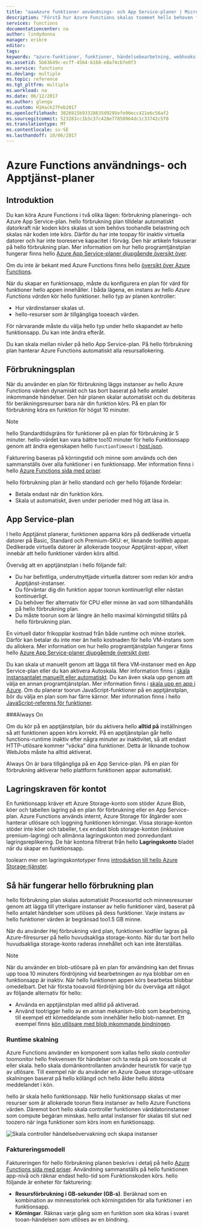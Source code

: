 ```yaml
---
title: "aaaAzure funktioner användnings- och App Service-planer | Microsoft Docs"
description: "Förstå hur Azure Functions skalas toomeet hello behoven för din händelsedriven arbetsbelastningar."
services: functions
documentationcenter: na
author: lindydonna
manager: erikre
editor: 
tags: 
keywords: "azure-funktioner, funktioner, händelsebearbetning, webhooks, dynamisk beräkning, serverlös arkitektur"
ms.assetid: 5b63649c-ec7f-4564-b168-e0a74cb7e0f3
ms.service: functions
ms.devlang: multiple
ms.topic: reference
ms.tgt_pltfrm: multiple
ms.workload: na
ms.date: 06/12/2017
ms.author: glenga
ms.custom: H1Hack27Feb2017
ms.openlocfilehash: 3826915b93328635d9295efe90ecc421e6c56af2
ms.sourcegitcommit: 523283cc1b3c37c428e77850964dc1c33742c5f0
ms.translationtype: MT
ms.contentlocale: sv-SE
ms.lasthandoff: 10/06/2017
---
```

# <a name="azure-functions-consumption-and-app-service-plans"></a>Azure Functions användnings- och Apptjänst-planer 

## <a name="introduction"></a>Introduktion

Du kan köra Azure Functions i två olika lägen: förbrukning planerings- och Azure App Service-plan. hello förbrukning plan tilldelar automatiskt datorkraft när koden körs skalas ut som behövs toohandle belastning och skalas när koden inte körs. Därför du har inte toopay för inaktiv virtuella datorer och har inte tooreserve kapacitet i förväg. Den här artikeln fokuserar på hello förbrukning plan. Mer information om hur hello programtjänstplan fungerar finns hello [Azure App Service-planer djupgående översikt över](../app-service/azure-web-sites-web-hosting-plans-in-depth-overview.md). 

Om du inte är bekant med Azure Functions finns hello [översikt över Azure Functions](functions-overview.md).

När du skapar en funktionsapp, måste du konfigurera en plan för värd för funktioner hello appen innehåller. I båda lägena, en instans av hello *Azure Functions värden* kör hello funktioner. hello typ av planen kontroller:

* Hur värdinstanser skalas ut.
* hello-resurser som är tillgängliga tooeach värden.

För närvarande måste du välja hello typ under hello skapandet av hello funktionsapp. Du kan inte ändra efteråt. 

Du kan skala mellan nivåer på hello App Service-plan. På hello förbrukning plan hanterar Azure Functions automatiskt alla resursallokering.

## <a name="consumption-plan"></a>Förbrukningsplan

När du använder en plan för förbrukning läggs instanser av hello Azure Functions värden dynamiskt och tas bort baserat på hello antalet inkommande händelser. Den här planen skalar automatiskt och du debiteras för beräkningsresurser bara när din funktion körs. På en plan för förbrukning köra en funktion för högst 10 minuter. 

> [!NOTE]
> hello Standardtidsgräns för funktioner på en plan för förbrukning är 5 minuter. hello-värdet kan vara bättre too10 minuter för hello Funktionsapp genom att ändra egenskapen hello `functionTimeout` i [host.json](https://github.com/Azure/azure-webjobs-sdk-script/wiki/host.json).

Fakturering baseras på körningstid och minne som används och den sammanställs över alla funktioner i en funktionsapp. Mer information finns i hello [Azure Functions sida med priser].

hello förbrukning plan är hello standard och ger hello följande fördelar:
- Betala endast när din funktion körs.
- Skala ut automatiskt, även under perioder med hög att läsa in.

## <a name="app-service-plan"></a>App Service-plan

I hello Apptjänst planerar, funktionen apparna körs på dedikerade virtuella datorer på Basic, Standard och Premium-SKU: er, liknande tooWeb appar. Dedikerade virtuella datorer är allokerade tooyour Apptjänst-appar, vilket innebär att hello funktioner värden körs alltid.

Överväg att en apptjänstplan i hello följande fall:
- Du har befintliga, underutnyttjade virtuella datorer som redan kör andra Apptjänst-instanser.
- Du förväntar dig din funktion appar toorun kontinuerligt eller nästan kontinuerligt.
- Du behöver fler alternativ för CPU eller minne än vad som tillhandahålls på hello förbrukning plan.
- Du måste toorun som är längre än hello maximal körningstid tillåts på hello förbrukning plan.

En virtuell dator frikopplar kostnad från både runtime och minne storlek. Därför kan betalar du inte mer än hello kostnaden för hello VM-instans som du allokera. Mer information om hur hello programtjänstplan fungerar finns hello [Azure App Service-planer djupgående översikt över](../app-service/azure-web-sites-web-hosting-plans-in-depth-overview.md). 

Du kan skala ut manuellt genom att lägga till flera VM-instanser med en App Service-plan eller du kan aktivera Autoskala. Mer information finns i [skala instansantalet manuellt eller automatiskt](../monitoring-and-diagnostics/insights-how-to-scale.md?toc=%2fazure%2fapp-service-web%2ftoc.json). Du kan även skala upp genom att välja en annan programtjänstplan. Mer information finns i [skala upp en app i Azure](../app-service-web/web-sites-scale.md). Om du planerar toorun JavaScript-funktioner på en apptjänstplan, bör du välja en plan som har färre kärnor. Mer information finns i hello [JavaScript-referens för funktioner](functions-reference-node.md#choose-single-core-app-service-plans).  

<!-- Note: hello portal links toothis section via fwlink https://go.microsoft.com/fwlink/?linkid=830855 --> 
<a name="always-on"></a>
###Always On

Om du kör på en apptjänstplan, bör du aktivera hello **alltid på** inställningen så att funktionen appen körs korrekt. På en apptjänstplan går hello functions-runtime inaktiv efter några minuter av inaktivitet, så att endast HTTP-utlösare kommer ”väcka” dina funktioner. Detta är liknande toohow WebJobs måste ha alltid aktiverat. 

Always On är bara tillgängliga på en App Service-plan. På en plan för förbrukning aktiverar hello plattform funktionen appar automatiskt.

## <a name="storage-account-requirements"></a>Lagringskraven för kontot

En funktionsapp kräver ett Azure Storage-konto som stöder Azure Blob, köer och tabellen lagring på en plan för förbrukning eller en App Service-plan. Azure Functions används internt, Azure Storage för åtgärder som hanterar utlösare och loggning funktionen körningar. Vissa storage-konton stöder inte köer och tabeller, t.ex endast blob storage-konton (inklusive premium-lagring) och allmänna lagringskonton med zonredundant lagringsreplikering. De här kontona filtrerat från hello **Lagringskonto** bladet när du skapar en funktionsapp.

toolearn mer om lagringskontotyper finns [introduktion till hello Azure Storage-tjänster](../storage/common/storage-introduction.md#introducing-the-azure-storage-services).

## <a name="how-hello-consumption-plan-works"></a>Så här fungerar hello förbrukning plan

hello förbrukning plan skalas automatiskt Processortid och minnesresurser genom att lägga till ytterligare instanser av hello funktioner värd, baserat på hello antalet händelser som utlöses på dess funktioner. Varje instans av hello funktioner värden är begränsad too1.5 GB minne.

När du använder Hej förbrukning värd plan, funktionen kodfiler lagras på Azure-filresurser på hello huvudsakliga storage-konto. När du tar bort hello huvudsakliga storage-konto raderas innehållet och kan inte återställas.

> [!NOTE]
> När du använder en blob-utlösare på en plan för användning kan det finnas upp tooa 10 minuters fördröjning vid bearbetningen av nya blobbar om en funktionsapp är inaktiv. När hello funktionen appen körs bearbetas blobbar omedelbart. Det här första tooavoid fördröjning bör du överväga att något av följande alternativ för hello:
> - Använda en apptjänstplan med alltid på aktiverad.
> - Använd tootrigger hello av en annan mekanism-blob som bearbetning, till exempel ett kömeddelande som innehåller hello blob-namnet. Ett exempel finns [kön utlösare med blob inkommande bindningen](functions-bindings-storage-blob.md#input-sample).

### <a name="runtime-scaling"></a>Runtime skalning

Azure Functions använder en komponent som kallas hello *skala controller* toomonitor hello frekvensen för händelser och ta reda på om tooscale ut eller skala. hello skala domänkontrollanten använder heuristik för varje typ av utlösare. Till exempel när du använder en Azure Queue storage-utlösare skalningen baserat på hello kölängd och hello ålder hello äldsta meddelandet i kön.

hello är skala hello funktionsapp. När hello funktionsapp skalas ut mer resurser som är allokerade toorun flera instanser av hello Azure Functions värden. Däremot bort hello skala controller funktionen värddatorinstanser som compute begäran minskas. hello antal instanser för skalas till slut ned toozero när inga funktioner som körs inom en funktionsapp.

![Skala controller händelseövervakning och skapa instanser](./media/functions-scale/central-listener.png)

### <a name="billing-model"></a>Faktureringsmodell

Faktureringen för hello förbrukning planen beskrivs i detalj på hello [Azure Functions sida med priser]. Användning sammanställs på hello funktionen app-nivå och räknar endast hello-tid som Funktionskoden körs. hello följande är enheter för fakturering: 
* **Resursförbrukning i GB-sekunder (GB-s)**. Beräknad som en kombination av minnesstorlek och körningstiden för alla funktioner i en funktionsapp. 
* **Körningar**. Räknas varje gång som en funktion som ska köras i svaret tooan-händelsen som utlöses av en bindning.

[Azure Functions sida med priser]: https://azure.microsoft.com/pricing/details/functions
